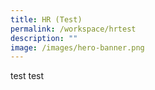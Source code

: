 ```yaml
---
title: HR (Test)
permalink: /workspace/hrtest
description: ""
image: /images/hero-banner.png
---
```

test test
